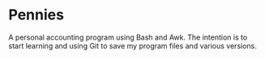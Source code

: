 # Pennies
A personal accounting program using Bash and Awk.
The intention is to start learning and using Git to save my program files and various versions.
